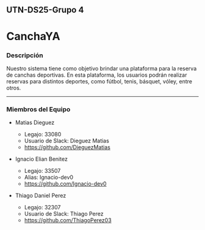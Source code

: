 ## UTN-DS25-Grupo 4

# CanchaYA

### Descripción

Nuestro sistema tiene como objetivo brindar una plataforma para la reserva de canchas deportivas. En esta plataforma, los usuarios podrán realizar reservas para distintos deportes, como fútbol, tenis, básquet, vóley, entre otros.

---

### Miembros del Equipo

- Matias Dieguez
  
  - Legajo: 33080
  - Usuario de Slack: Dieguez Matias
  - https://github.com/DieguezMatias
 
- Ignacio Elian Benitez

  - Legajo: 33507
  - Alias: Ignacio-dev0
  - https://github.com/Ignacio-dev0

- Thiago Daniel Perez
  - Legajo: 32307
  - Usuario de Slack: Thiago Perez
  - https://github.com/ThiagoPerez03
